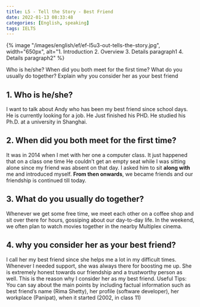 ```yaml
---
title: L5 - Tell the Story - Best Friend
date: 2022-01-13 08:33:48
categories: [English, speaking]
tags: IELTS
---
```


{% image "/images/english/ef/ef-l5u3-out-tells-the-story.jpg", width="650px", alt="1. Introduction 2. Overview 3. Details paragraph1 4. Details paragraph2" %}

Who is he/she?
When did you both meet for the first time?
What do you usually do together?
Explain why you consider her as your best friend

<!-- more -->

## 1. Who is he/she?

I want to talk about Andy who has been my best friend since school days. He is currently looking for a job. He Just finished his PHD. He studied his Ph.D. at a university in Shanghai.

## 2. When did you both meet for the first time?

It was in 2014 when I met with her one a computer class.  It just happened that on a class one time He couldn’t get an empty seat while I was sitting alone since my friend was absent on that day. I asked him to sit **along with** me and introduced myself. **From then onwards**, we became friends and our friendship is continued till today.

## 3. What do you usually do together?

Whenever we get some free time, we meet each other on a coffee shop and sit over there for hours, gossiping about our day-to-day life. In the weekend, we often plan to watch movies together in the nearby Multiplex cinema.

## 4. why you consider her as your best friend?

I call her my best friend since she helps me a lot in my difficult times. Whenever I needed support, she was always there for boosting me up. She is extremely honest towards our friendship and a trustworthy person as well. This is the reason why I consider her as my best friend.
Useful Tips:
You can say about the main points by including factual information such as best friend’s name (Rima Shetty), her profile (software developer), her workplace (Panipat), when it started (2002, in class 11)




